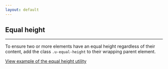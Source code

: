 ```yaml
---
layout: default
---
```


## Equal height

<hr>

To ensure two or more elements have an equal height regardless of their content, add the class `.u-equal-height` to their wrapping parent element.

<a href="/examples/utilities/equal-height/"
    class="js-example">
View example of the equal height utility
</a>
